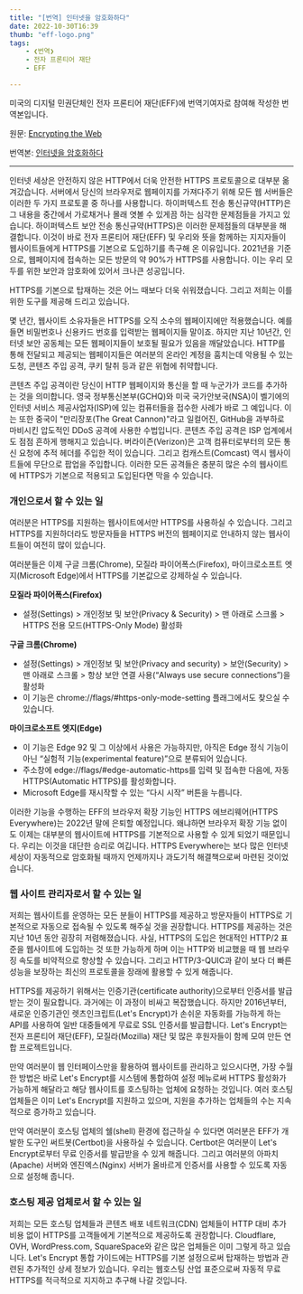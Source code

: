 ```yaml
---
title: "[번역] 인터넷을 암호화하다"
date: 2022-10-30T16:39
thumb: "eff-logo.png"
tags: 
    - ❮번역❯
    - 전자 프론티어 재단
    - EFF

---
```


미국의 디지털 민권단체인 전자 프론티어 재단(EFF)에 번역기여자로 참여해 작성한 번역본입니다.

원문: [Encrypting the Web](https://www.eff.org/encrypt-the-web)

번역본: [인터넷을 암호화하다](https://www.eff.org/ko/encrypt-the-web)

---

인터넷 세상은 안전하지 않은 HTTP에서 더욱 안전한 HTTPS 프로토콜으로 대부분 옮겨갔습니다. 서버에서 당신의 브라우저로 웹페이지를 가져다주기 위해 모든 웹 서버들은 이러한 두 가지 프로토콜 중 하나를 사용합니다. 하이퍼텍스트 전송 통신규약(HTTP)은 그 내용을 중간에서 가로채거나 몰래 엿볼 수 있게끔 하는 심각한 문제점들을 가지고 있습니다. 하이퍼텍스트 보안 전송 통신규약(HTTPS)은 이러한 문제점들의 대부분을 해결합니다. 이것이 바로 전자 프론티어 재단(EFF) 및 우리와 뜻을 함께하는 지지자들이 웹사이트들에게 HTTPS를 기본으로 도입하기를 촉구해 온 이유입니다. 2021년을 기준으로, 웹페이지에 접속하는 모든 방문의 약 90%가 HTTPS를 사용합니다. 이는 우리 모두를 위한 보안과 암호화에 있어서 크나큰 성공입니다.

HTTPS를 기본으로 탑재하는 것은 어느 때보다 더욱 쉬워졌습니다. 그리고 저희는 이를 위한 도구를 제공해 드리고 있습니다.

몇 년간, 웹사이트 소유자들은 HTTPS를 오직 소수의 웹페이지에만 적용했습니다. 예를 들면 비밀번호나 신용카드 번호를 입력받는 웹페이지들 말이죠. 하지만 지난 10년간, 인터넷 보안 공동체는 모든 웹페이지들이 보호될 필요가 있음을 깨달았습니다. HTTP를 통해 전달되고 제공되는 웹페이지들은 여러분의 온라인 계정을 훔치는데 악용될 수 있는 도청, 콘텐츠 주입 공격, 쿠키 탈취 등과 같은 위협에 취약합니다.

콘텐츠 주입 공격이란 당신이 HTTP 웹페이지와 통신을 할 때 누군가가 코드를 추가하는 것을 의미합니다. 영국 정부통신본부(GCHQ)와 미국 국가안보국(NSA)이 벨기에의 인터넷 서비스 제공사업자(ISP)에 있는 컴퓨터들을 접수한 사례가 바로 그 예입니다. 이는 또한 중국이 "만리장포(The Great Cannon)"라고 일컬어진, GitHub을 과부하로 마비시킨 압도적인 DDoS 공격에 사용한 수법입니다. 콘텐츠 주입 공격은 ISP 업계에서도 점점 흔하게 행해지고 있습니다. 버라이즌(Verizon)은 고객 컴퓨터로부터의 모든 통신 요청에 추적 헤더를 주입한 적이 있습니다. 그리고 컴캐스트(Comcast) 역시 웹사이트들에 무단으로 팝업을 주입합니다. 이러한 모든 공격들은 충분히 많은 수의 웹사이트에 HTTPS가 기본으로 적용되고 도입된다면 막을 수 있습니다.

### 개인으로서 할 수 있는 일

여러분은 HTTPS를 지원하는 웹사이트에서만 HTTPS를 사용하실 수 있습니다. 그리고 HTTPS를 지원하더라도 방문자들을 HTTPS 버전의 웹페이지로 안내하지 않는 웹사이트들이 여전히 많이 있습니다.

여러분들은 이제 구글 크롬(Chrome), 모질라 파이어폭스(Firefox), 마이크로소프트 엣지(Microsoft Edge)에서 HTTPS를 기본값으로 강제하실 수 있습니다.


**모질라 파이어폭스(Firefox)**

- 설정(Settings) > 개인정보 및 보안(Privacy & Security) > 맨 아래로 스크롤  > HTTPS 전용 모드(HTTPS-Only Mode) 활성화


**구글 크롬(Chrome)**

- 설정(Settings) > 개인정보 및 보안(Privacy and security) > 보안(Security) > 맨 아래로 스크롤 > 항상 보안 연결 사용(“Always use secure connections”)을 활성화
- 이 기능은 chrome://flags/#https-only-mode-setting 플래그에서도 찾으실 수 있습니다.


**마이크로소프트 엣지(Edge)**

- 이 기능은 Edge 92 및 그 이상에서 사용은 가능하지만, 아직은 Edge 정식 기능이 아닌 “실험적 기능(experimental feature)”으로 분류되어 있습니다.
- 주소창에 edge://flags/#edge-automatic-https를 입력 및 접속한 다음에, 자동 HTTPS(Automatic HTTPS)를 활성화합니다.
- Microsoft Edge를 재시작할 수 있는 “다시 시작” 버튼을 누릅니다.


이러한 기능을 수행하는 EFF의 브라우저 확장 기능인 HTTPS 에브리웨어(HTTPS Everywhere)는 2022년 말에 은퇴할 예정입니다. 왜냐하면 브라우저 확장 기능 없이도 이제는 대부분의 웹사이트에 HTTPS를 기본적으로 사용할 수 있게 되었기 때문입니다. 우리는 이것을 대단한 승리로 여깁니다. HTTPS Everywhere는 보다 많은 인터넷 세상이 자동적으로 암호화될 때까지 언제까지나 과도기적 해결책으로써 마련된 것이었습니다.


### 웹 사이트 관리자로서 할 수 있는 일

저희는 웹사이트를 운영하는 모든 분들이 HTTPS를 제공하고 방문자들이 HTTPS로 기본적으로 자동으로 접속될 수 있도록 해주실 것을 권장합니다. HTTPS를 제공하는 것은 지난 10년 동안 굉장히 저렴해졌습니다. 사실, HTTPS의 도입은 현대적인 HTTP/2 표준을 웹사이트에 도입하는 것 또한 가능하게 하며 이는 HTTP와 비교했을 때 웹 브라우징 속도를 비약적으로 향상할 수 있습니다. 그리고 HTTP/3-QUIC과 같이 보다 더 빠른 성능을 보장하는 최신의 프로토콜을 장래에 활용할 수 있게 해줍니다.

HTTPS를 제공하기 위해서는 인증기관(certificate authority)으로부터 인증서를 발급받는 것이 필요합니다. 과거에는 이 과정이 비싸고 복잡했습니다. 하지만 2016년부터, 새로운 인증기관인 렛츠인크립트(Let's Encrypt)가 손쉬운 자동화를 가능하게 하는 API를 사용하여 일반 대중들에게 무료로 SSL 인증서를 발급합니다. Let's Encrypt는 전자 프론티어 재단(EFF), 모질라(Mozilla) 재단 및 많은 후원자들이 함께 모여 만든 연합 프로젝트입니다.

만약 여러분이 웹 인터페이스만을 활용하여 웹사이트를 관리하고 있으시다면, 가장 수월한 방법은 바로 Let's Encrypt를 시스템에 통합하여 설정 메뉴로써 HTTPS 활성화가 가능하게 해달라고 해당 웹사이트를 호스팅하는 업체에 요청하는 것입니다. 여러 호스팅 업체들은 이미 Let's Encrypt를 지원하고 있으며, 지원을 추가하는 업체들의 수는 지속적으로 증가하고 있습니다.

만약 여러분이 호스팅 업체의 쉘(shell) 환경에 접근하실 수 있다면 여러분은 EFF가 개발한 도구인 써트봇(Certbot)을 사용하실 수 있습니다. Certbot은 여러분이 Let's Encrypt로부터 무료 인증서를 발급받을 수 있게 해줍니다. 그리고 여러분의 아파치(Apache) 서버와 엔진엑스(Nginx) 서버가 올바르게 인증서를 사용할 수 있도록 자동으로 설정해 줍니다.


### 호스팅 제공 업체로서 할 수 있는 일

저희는 모든 호스팅 업체들과 콘텐츠 배포 네트워크(CDN) 업체들이 HTTP 대비 추가 비용 없이 HTTPS를 고객들에게 기본적으로 제공하도록 권장합니다. Cloudflare, OVH, WordPress.com, SquareSpace와 같은 많은 업체들은 이미 그렇게 하고 있습니다. Let's Encrypt 통합 가이드에는 HTTPS를 기본 설정으로써 탑재하는 방법과 관련된 추가적인 상세 정보가 있습니다. 우리는 웹호스팅 산업 표준으로써 자동적 무료 HTTPS를 적극적으로 지지하고 추구해 나갈 것입니다.